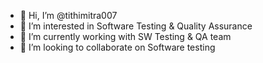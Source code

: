 - 👋 Hi, I’m @tithimitra007
- 👀 I’m interested in Software Testing & Quality Assurance 
- 🌱 I’m currently working with SW Testing & QA team
- 💞️ I’m looking to collaborate on Software testing


<!---
tithimitra007/tithimitra007 is a ✨ special ✨ repository because its `README.md` (this file) appears on your GitHub profile.
You can click the Preview link to take a look at your changes.
--->
